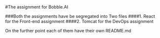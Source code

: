 #The assignment for Bobble.AI

###Both the assignments have be segregated into Two files
####1. React for the Front-end assignment
####2. Tomcat for the DevOps assignment

On the further point each of them have their own README.md